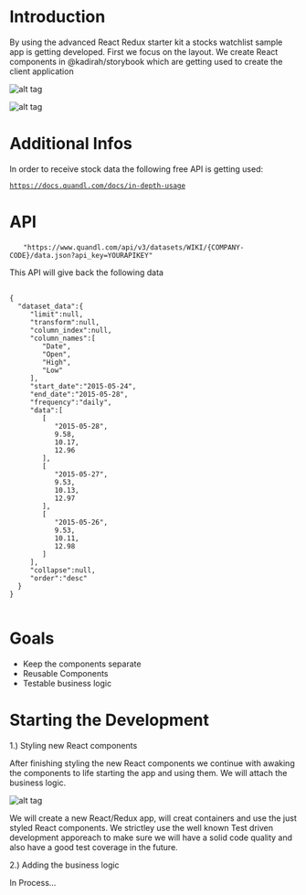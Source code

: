 # Introduction

<p>By using the advanced React Redux starter kit a stocks watchlist sample app is getting developed. First we focus on the layout. We create React components in @kadirah/storybook which are getting used to create the client application </p>

![alt tag](https://github.com/dennisfleischmann/stocks-watchlist/blob/master/.github/home.png)

![alt tag](https://github.com/dennisfleischmann/stocks-watchlist/blob/master/.github/create.png)

# Additional Infos

<p>In order to receive stock data the following free API is getting used:</p>

<code>https://docs.quandl.com/docs/in-depth-usage</code>

# API

<pre>
  <code> "https://www.quandl.com/api/v3/datasets/WIKI/{COMPANY-CODE}/data.json?api_key=YOURAPIKEY"</code>
</pre>

<p>This API will give back the following data</p>

<pre>
  <code>
{
  "dataset_data":{
     "limit":null,
     "transform":null,
     "column_index":null,
     "column_names":[
        "Date",
        "Open",
        "High",
        "Low"
     ],
     "start_date":"2015-05-24",
     "end_date":"2015-05-28",
     "frequency":"daily",
     "data":[
        [
           "2015-05-28",
           9.58,
           10.17,
           12.96
        ],
        [
           "2015-05-27",
           9.53,
           10.13,
           12.97
        ],
        [
           "2015-05-26",
           9.53,
           10.11,
           12.98
        ]
     ],
     "collapse":null,
     "order":"desc"
  }
}
  </code>
</pre>


# Goals

<ul>
  <li>Keep the components separate</li>
  <li>Reusable Components</li>
  <li>Testable business logic</li>
</ul>

# Starting the Development

1.) Styling new React components

<p>After finishing styling the new React components we continue with awaking the components to life starting the app and using them. We will attach the business logic.</p>


![alt tag](https://github.com/dennisfleischmann/stocks-watchlist/blob/master/.github/screen_1.png)


<p>We will create a new React/Redux app, will creat containers and use the just styled React components. We strictley use the well known Test driven development apporeach to make sure we will have a solid code quality and also have a good test coverage in the future.</p>

2.) Adding the business logic

In Process...
